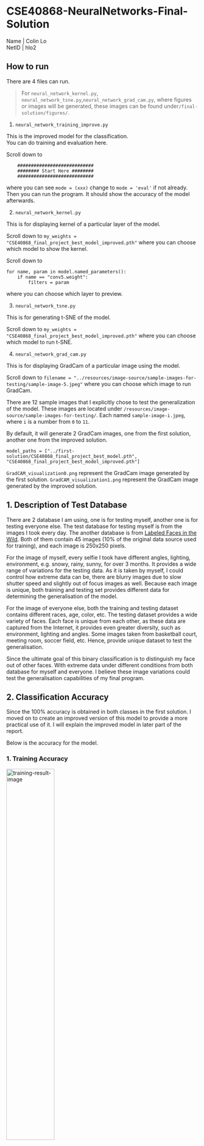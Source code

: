 # CSE40868-NeuralNetworks-Final-Solution
Name    | Colin Lo <br>
NetID   | hlo2

## How to run

There are 4 files can run.

> For `neural_network_kernel.py`, `neural_network_tsne.py`,`neural_network_grad_cam.py`, where figures or images will be generated, these images can be found under`/final-solution/figures/`.
1. `neural_network_training_improve.py`

This is the improved model for the classification.<br> You can do training and evaluation here.

Scroll down to
```
    ############################
    ######## Start Here ########
    ############################
```
where you can see `mode = (xxx)` change to `mode = 'eval'` if not already. Then you can run the program.
It should show the accuracy of the model afterwards.

2. `neural_network_kernel.py`

This is for displaying kernel of a particular layer of the model.

Scroll down to `my_weights = "CSE40868_final_project_best_model_improved.pth"` where you can choose which model to show the kernel.

Scroll down to
```
for name, param in model.named_parameters():
    if name == "conv5.weight":
        filters = param
```
where you can choose which layer to preview.

3. `neural_network_tsne.py`

This is for generating t-SNE of the model.

Scroll down to `my_weights = "CSE40868_final_project_best_model_improved.pth"` where you can choose which model to run t-SNE.

4. `neural_network_grad_cam.py`

This is for displaying GradCam of a particular image using the model.

Scroll down to `filename = "../resources/image-source/sample-images-for-testing/sample-image-5.jpeg"` where you can choose which image to run GradCam.

There are 12 sample images that I explicitly chose to test the generalization of the model.
These images are located under `/resources/image-source/sample-images-for-testing/`. Each named `sample-image-i.jpeg`, where `i` is a number from `0` to `11`.

By default, it will generate 2 GradCam images, one from the first solution, another one from the improved solution.
```
model_paths = ["../first-solution/CSE40868_final_project_best_model.pth", "CSE40868_final_project_best_model_improved.pth"]
```
`GradCAM_visualization0.png` represent the GradCam image generated by the first solution.
`GradCAM_visualization1.png` represent the GradCam image generated by the improved solution.

## 1. Description of Test Database

There are 2 database I am using, one is for testing myself, another one is for testing everyone else.
The test database for testing myself is from the images I took every day.
The another database is from [Labeled Faces in the Wild](http://vis-www.cs.umass.edu/lfw/#download).
Both of them contain 45 images (10% of the original data source used for training), and each image is 250x250 pixels.

For the image of myself, every selfie I took have different angles, lighting, environment, e.g. snowy, rainy, sunny, for over 3 months. 
It provides a wide range of variations for the testing data. As it is taken by myself, I could control how extreme data can be, there are blurry images due to slow shutter speed and slightly out of focus images as well. Because each image is unique, both training and testing set provides different data for determining the generalisation of the model.

For the image of everyone else, both the training and testing dataset contains different races, age, color, etc.
The testing dataset provides a wide variety of faces. Each face is unique from each other, as these data are captured from the Internet, it provides even greater diversity, such as environment, lighting and angles. Some images taken from basketball court, meeting room, soccer field, etc. Hence, provide unique dataset to test the generalisation. 

Since the ultimate goal of this binary classification is to distinguish my face out of other faces. With extreme data under different conditions from both database for myself and everyone. I believe these image variations could test the generalisation capabilities of my final program.

## 2. Classification Accuracy

Since the 100% accuracy is obtained in both classes in the first solution. I moved on to create an improved version of this model to provide a more practical use of it. I will explain the improved model in later part of the report.

Below is the accuracy for the model.

### 1. Training Accuracy
<img alt="training-result-image" src="../resources/img/training_img_final_solution.png" width="50%">

### 2. Validation Accuracy
<img alt="validation-result-image" src="../resources/img/validation_img_final_solution.png" width="50%">

It obtained nearly 98% accuracy in the validation, which is a pretty high accuracy. Compare to the first solution, it dropped slightly, but in later part of the report, I will explain how the model is capable in more practical scenarios and greater generalisation.

### 3. Graph for Accuracy and Loss

<img alt="validation-result-image" src="../resources/img/accuracy_loss.jpeg" width="50%">

## 3. Reasons for Bad Performance and Improvements To Lower Observed Error Rates

### 1. Reasons for Bad Performance

My model did a pretty good job in classifying the images.

Therefore, to give a brief idea what my kernels are doing, I visualised them.
Below is the 5th Convolution Layer.

<img alt="tsne-result-image" src="../resources/img/conv5_kernels.png" width="50%">


To visualise the data distribution, I used t-SNE to plot the graph for both the image of myself and everyone else. 

<img alt="tsne-result-image" src="../resources/img/tSNE_final_solution.png">

As we could see both classes is quite seperated apart in both ends, only very few data are wrongly predicted, which is a good sign.

After seeing this, I went to pick some even more extreme data to test the model and try to visualise what will happen using GradCam.

To give an even clearer idea of how the model is improved, I tested on both my first solution model and my new and improved model. The GradCam was chosen to display the heatmap on all the layers.

We first use the images from the dataset to see what happens.

<table style="text-align: center">
<thead>
  <tr>
    <th width="5%">Correct Class</th>
    <th width="25%">Original Image</th>
    <th width="30%">First Solution</th>
    <th width="30%">Final Solution</th>
  </tr>
</thead>
<tbody>
  <tr>
    <td rowspan="3">Myself</td>
    <td rowspan="2"><img alt="cropped-me-100" src="../resources/img/cropped-me-100.jpg"></td>
    <td><img alt="cropped-me-100" src="../resources/img/GradCAM_visualization-cropped-me-100_first.png"></td>
    <td><img alt="cropped-me-100" src="../resources/img/GradCAM_visualization-cropped-me-100_improved.png"></td>
  </tr>
  <tr>
    <td><img alt="cropped-me-100" src="../resources/img/GradCAM_visualization-cropped-me-100_accuracy_first.png"></td>
    <td><img alt="cropped-me-100" src="../resources/img/GradCAM_visualization-cropped-me-100_accuracy_improved.png"></td>
  </tr>
 <tr>
    <td>Classification</td>
    <td>Correct</td>
    <td>Correct</td>
  </tr>
  <tr>
    <td rowspan="3">Other</td>
    <td rowspan="2"><img alt="cropped-me-100" src="../resources/img/IMG-277.JPG"></td>
     <td><img alt="cropped-me-100" src="../resources/img/GradCAM_visualization-IMG-277_first.png"></td>
    <td><img alt="cropped-me-100" src="../resources/img/GradCAM_visualization-IMG-277_improved.png"></td>
  </tr>
<tr>
   <td><img alt="cropped-me-100" src="../resources/img/GradCAM_visualization-IMG-277_accuracy_first.png"></td>
    <td><img alt="cropped-me-100" src="../resources/img/GradCAM_visualization-IMG-277_accuracy_improved.png"></td>
  </tr>
<tr>
    <td>Classification</td>
    <td>Correct</td>
    <td>Correct</td>
  </tr>
</tbody>
</table>

Both provide a pretty good job in determining the test data in the dataset, obtaining 97% above accuracy in identifying the correct class.

So we could move on testing more extreme data that I downloaded online, and pictures intentionally taken to test the generalisation.

<table style="text-align: center">
<thead>
  <tr>
    <th>Correct Class</th>
    <th width="20%">Original Image</th>
    <th width="25%">First Solution</th>
    <th width="25%">Final Solution</th>
    <th width="20%">Description</th>
  </tr>
</thead>
<tbody>
  <tr>
    <td rowspan="3">Myself</td>
    <td rowspan="2"><img alt="cropped-me-100" src="../resources/image-source/sample-images-for-testing/sample-image-0.jpeg"></td>
    <td><img alt="cropped-me-100" src="../resources/img/GradCAM_visualization-sample-0_first.png"></td>
    <td><img alt="cropped-me-100" src="../resources/img/GradCAM_visualization-sample-0_improved.png"></td>
    <td rowspan="3">
        I test this image because I am wearing headphones, and I would like to see if it affects any of the performance. 
    </td>
  </tr>
  <tr>
    <td><img alt="cropped-me-100" src="../resources/img/GradCAM_visualization-sample-0_accuracy_first.png"></td>
    <td><img alt="cropped-me-100" src="../resources/img/GradCAM_visualization-sample-0_accuracy_improved.png"></td>
  </tr>
<tr>
    <td>Classification</td>
    <td>Incorrect</td>
    <td>Correct</td>
  </tr>
  <tr>
    <td rowspan="3">Myself</td>
    <td rowspan="2"><img alt="cropped-me-100" src="../resources/image-source/sample-images-for-testing/sample-image-3.jpeg"></td>
     <td><img alt="cropped-me-100" src="../resources/img/GradCAM_visualization-sample-3_first.png"></td>
    <td><img alt="cropped-me-100" src="../resources/img/GradCAM_visualization-sample-3_improved.png"></td>
    <td rowspan="3">
       I chose this image because my face appeared to be relatively on the side. My first model did a pretty bad job in identifying my face. However, my improved model could identify it with quite a high confident again.
    </td>
  </tr>
<tr>
    <td><img alt="cropped-me-100" src="../resources/img/GradCAM_visualization-sample-3_accuracy_first.png"></td>
    <td><img alt="cropped-me-100" src="../resources/img/GradCAM_visualization-sample-3_accuracy_improved.png"></td>
  </tr>
<tr>
    <td>Classification</td>
    <td>Incorrect</td>
    <td>Correct</td>
  </tr>
</tbody>
</table>

From the GradCam images, we could see that the first solution model is trying to recognize the hair of myself and the surrounding, including the clothing and my body, while the improved model is trying to recognize the lower part of my face.  

<table style="text-align: center">
<thead>
  <tr>
    <th>Correct Class</th>
    <th width="20%">Original Image</th>
    <th width="25%">First Solution</th>
    <th width="25%">Final Solution</th>
    <th width="20%">Description</th>
  </tr>
</thead>
<tbody>
  <tr>
    <td rowspan="3">Other</td>
    <td rowspan="2"><img alt="cropped-me-100" src="../resources/image-source/sample-images-for-testing/sample-image-8.jpeg"></td>
    <td><img alt="cropped-me-100" src="../resources/img/GradCAM_visualization-sample-8_first.png"></td>
    <td><img alt="cropped-me-100" src="../resources/img/GradCAM_visualization-sample-8_improved.png"></td>
    <td rowspan="3">
    This image is chosen because of the face shape of Steve Carell have some similar to mine, I wanted to see if there are any effects.
    </td>
  </tr>
  <tr>
    <td><img alt="cropped-me-100" src="../resources/img/GradCAM_visualization-sample-8_accuracy_first.png"></td>
    <td><img alt="cropped-me-100" src="../resources/img/GradCAM_visualization-sample-8_accuracy_improved.png"></td>
  </tr>
<tr>
    <td>Classification</td>
    <td>Correct</td>
    <td>Correct</td>
  </tr>
  <tr>
    <td rowspan="3">Other<br>(Me 8 years ago)</td>
    <td rowspan="2"><img alt="cropped-me-100" src="../resources/image-source/sample-images-for-testing/sample-image-5.jpeg"></td>
     <td><img alt="cropped-me-100" src="../resources/img/GradCAM_visualization-sample-5_first.png"></td>
    <td><img alt="cropped-me-100" src="../resources/img/GradCAM_visualization-sample-5_improved.png"></td>
<td rowspan="3">
This image is me, but 8 years ago. It would not be fair to consider this class is "myself", since the training data does not include any images of myself before 2023.
But I am interested to see what the model will recognise with this image.
</td>
  </tr>
<tr>
    <td><img alt="cropped-me-100" src="../resources/img/GradCAM_visualization-sample-5_accuracy_first.png"></td>
    <td><img alt="cropped-me-100" src="../resources/img/GradCAM_visualization-sample-5_accuracy_improved.png"></td>
  </tr>
<tr>
    <td>Classification</td>
    <td>Correct</td>
    <td>Correct</td>
  </tr>
</tbody>
</table>

On the contrast, the first solution model is trying to recognize the surrounding of the face. The improved model is trying to recognize the eyes, hair, clothing of the person instead.

### 2. Improvements To Lower Observed Error Rates

This part is to illustrate what I did in the improved model.

As we could see that the first solution model is not doing a great job in identifying the extreme data.

#### 1. Change of Optimizer and Epochs

I changed the optimizer from Adam to SGD, because instead of using Adam to converge to the solution quicker, I would like to use SGD to explore a bit more possibility. Therefore, I increased the training epochs from 5 to 15 to give a bit more time for the model to explore. 

#### 2. Change of Learning Rate

Since I used SGD for the optimizer, I would also like the model to slowly decrease the learning rate to find the optimal solution. I used exponential learning rate for this improved model, instead of a fixed learning rate.

#### 3. Add Dropout Layer

To reduce the dependency of the model on a particular neuron, I added a dropout layer with 50% of dropout rate, to give every neuron a equal chance to be dropped out, while restricting the model to train on different neurons.

So the current architecture looks like this.

|                                           Layers                                           |
|:------------------------------------------------------------------------------------------:|
|            Convolution 1 <br> ReLU <br> Max Pooling <br> Batch Normalisation 1             |
|             Convolution <br> ReLU <br> Max Pooling <br> Batch Normalisation 2              |
|                                  Convolution 3 <br> ReLU                                   |
|                                  Convolution 4 <br> ReLU                                   |
|                          Convolution 5 <br> ReLU <br> Max Pooling                          |
| Fully Connected 1 <br> <b><i>Dropout</i></b> <br> ReLU <br> Fully Connected 2 <br> Softmax |

#### 4. Normalize the Image

I was previously using `transforms.Normalize(mean=[0.5, 0.5, 0.5], std=[0.5, 0.5, 0.5])` to normalize the images for training, which is an arbitrary choice. But when I research more about what is the widely used normalize value for images, I figured out `transforms.Normalize(mean=[0.485, 0.456, 0.406], std=[0.229, 0.224, 0.225])` would be beneficial for neural networks to train, so I changed the transformation of the images as well.

#### 5. Change of Batch Size

I was using 50 as batch size previously, since I will increase the epoch time in the improved model, I would decrease the batch size. The model could update the layer in a smaller batch size. Also, after some research the batch size with power of 2 would increase training speed, so I chose 32 for the batch size.

#### 6. Add Visualisation Graph

As it would be easier to have an idea what the training is, I create graphs for displaying both training, validation accuracy and training, validation loss. 

Overall, after the adjustment, my improved model provides a much better generalisation than the first solution.




